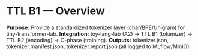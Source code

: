 # TTL B1 — Overview

**Purpose:** Provide a standardized tokenizer layer (char/BPE/Unigram) for tiny-transformer-lab.
**Integration:** toy-lang-lab (A2) → TTL B1 (tokenizer) → TTL B2 (encoding) → C-phase (training).
**Outputs:** tokenizer.json, tokenizer.manifest.json, tokenizer.report.json (all logged to MLflow/MinIO).
